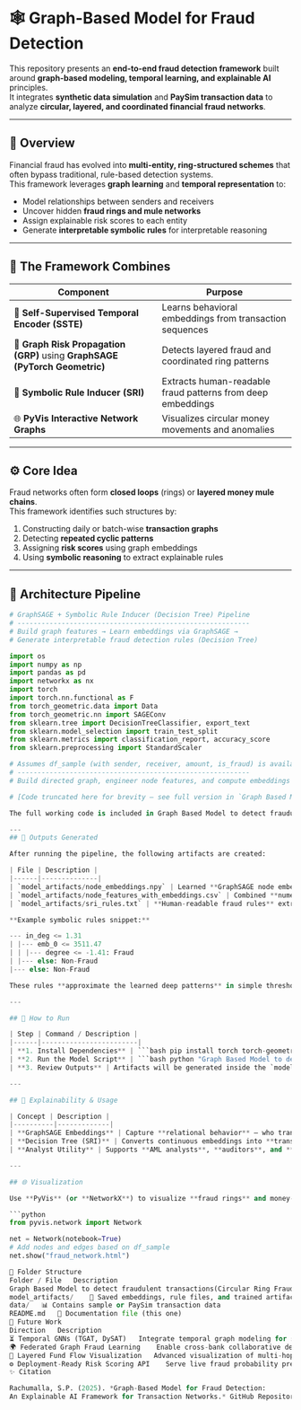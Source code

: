 # 🕸️ Graph-Based Model for Fraud Detection

This repository presents an **end-to-end fraud detection framework** built around **graph-based modeling, temporal learning, and explainable AI** principles.  
It integrates **synthetic data simulation** and **PaySim transaction data** to analyze **circular, layered, and coordinated financial fraud networks**.

---

## 🚀 Overview

Financial fraud has evolved into **multi-entity, ring-structured schemes** that often bypass traditional, rule-based detection systems.  
This framework leverages **graph learning** and **temporal representation** to:

- Model relationships between senders and receivers  
- Uncover hidden **fraud rings and mule networks**  
- Assign explainable risk scores to each entity  
- Generate **interpretable symbolic rules** for interpretable reasoning 

---

## 🧩 The Framework Combines

| Component | Purpose |
|------------|----------|
| 🧠 **Self-Supervised Temporal Encoder (SSTE)** | Learns behavioral embeddings from transaction sequences |
| 🔗 **Graph Risk Propagation (GRP)** using **GraphSAGE (PyTorch Geometric)** | Detects layered fraud and coordinated ring patterns |
| 💬 **Symbolic Rule Inducer (SRI)** | Extracts human-readable fraud patterns from deep embeddings |
| 🌐 **PyVis Interactive Network Graphs** | Visualizes circular money movements and anomalies |

---

## ⚙️ Core Idea

Fraud networks often form **closed loops** (rings) or **layered money mule chains**.  
This framework identifies such structures by:

1. Constructing daily or batch-wise **transaction graphs**
2. Detecting **repeated cyclic patterns**
3. Assigning **risk scores** using graph embeddings
4. Using **symbolic reasoning** to extract explainable rules

---

## 🧠 Architecture Pipeline

```python
# GraphSAGE + Symbolic Rule Inducer (Decision Tree) Pipeline
# ----------------------------------------------------------
# Build graph features → Learn embeddings via GraphSAGE → 
# Generate interpretable fraud detection rules (Decision Tree)

import os
import numpy as np
import pandas as pd
import networkx as nx
import torch
import torch.nn.functional as F
from torch_geometric.data import Data
from torch_geometric.nn import SAGEConv
from sklearn.tree import DecisionTreeClassifier, export_text
from sklearn.model_selection import train_test_split
from sklearn.metrics import classification_report, accuracy_score
from sklearn.preprocessing import StandardScaler

# Assumes df_sample (with sender, receiver, amount, is_fraud) is available
# ----------------------------------------------------------
# Build directed graph, engineer node features, and compute embeddings

# [Code truncated here for brevity – see full version in `Graph Based Model to detect fraudulent transactions(Circular Ring Fraud) (1).py`]

The full working code is included in Graph Based Model to detect fraudulent transactions(Circular Ring Fraud) (1) .py

---
## 🧮 Outputs Generated

After running the pipeline, the following artifacts are created:

| File | Description |
|------|--------------|
| `model_artifacts/node_embeddings.npy` | Learned **GraphSAGE node embeddings** (latent relational features) |
| `model_artifacts/node_features_with_embeddings.csv` | Combined **numeric + structural features** for each node |
| `model_artifacts/sri_rules.txt` | **Human-readable fraud rules** extracted from the Decision Tree |

**Example symbolic rules snippet:**

--- in_deg <= 1.31
| |--- emb_0 <= 3511.47
| | |--- degree <= -1.41: Fraud
| |--- else: Non-Fraud
|--- else: Non-Fraud

These rules **approximate the learned deep patterns** in simple threshold-based form — bridging **AI interpretability** with **operational fraud analysis**.

---

## 🧭 How to Run

| Step | Command / Description |
|------|------------------------|
| **1. Install Dependencies** | ```bash pip install torch torch-geometric networkx pyvis scikit-learn pandas numpy ``` |
| **2. Run the Model Script** | ```bash python "Graph Based Model to detect fraudulent transactions(Circular Ring Fraud) (1).py" ``` |
| **3. Review Outputs** | Artifacts will be generated inside the `model_artifacts/` directory. |

---

## 🧠 Explainability & Usage

| Concept | Description |
|----------|-------------|
| **GraphSAGE Embeddings** | Capture **relational behavior** — who transacts with whom, how often, and how strongly. |
| **Decision Tree (SRI)** | Converts continuous embeddings into **transparent, rule-based insights**. |
| **Analyst Utility** | Supports **AML analysts**, **auditors**, and **fintech risk teams** for investigative dashboards and fraud alerts. |

---

## 🌐 Visualization

Use **PyVis** (or **NetworkX**) to visualize **fraud rings** and money-flow patterns:

```python
from pyvis.network import Network

net = Network(notebook=True)
# Add nodes and edges based on df_sample
net.show("fraud_network.html")

📁 Folder Structure
Folder / File	Description
Graph Based Model to detect fraudulent transactions(Circular Ring Fraud) (1).py	🧠 Main pipeline script integrating GraphSAGE + Decision Tree
model_artifacts/	💾 Saved embeddings, rule files, and trained artifacts
data/	📊 Contains sample or PaySim transaction data
README.md	📘 Documentation file (this one)
🧩 Future Work
Direction	Description
⏳ Temporal GNNs (TGAT, DySAT)	Integrate temporal graph modeling for sequential fraud evolution
🌍 Federated Graph Fraud Learning	Enable cross-bank collaborative detection while preserving privacy
💸 Layered Fund Flow Visualization	Advanced visualization of multi-hop mule chains
⚙️ Deployment-Ready Risk Scoring API	Serve live fraud probability predictions for new transactions
✨ Citation

Rachumalla, S.P. (2025). *Graph-Based Model for Fraud Detection: 
An Explainable AI Framework for Transaction Networks.* GitHub Repository.


